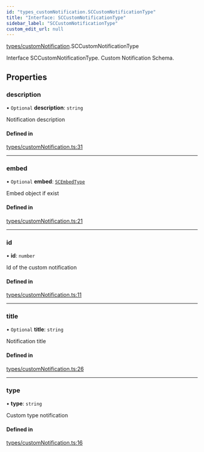 ```yaml
---
id: "types_customNotification.SCCustomNotificationType"
title: "Interface: SCCustomNotificationType"
sidebar_label: "SCCustomNotificationType"
custom_edit_url: null
---
```


[types/customNotification](../modules/types_customNotification.md).SCCustomNotificationType

Interface SCCustomNotificationType.
Custom Notification Schema.

## Properties

### description

• `Optional` **description**: `string`

Notification description

#### Defined in

[types/customNotification.ts:31](https://github.com/selfcommunity/community-ui/blob/67100aa/packages/sc-core/src/types/customNotification.ts#L31)

___

### embed

• `Optional` **embed**: [`SCEmbedType`](types_embed.SCEmbedType.md)

Embed object if exist

#### Defined in

[types/customNotification.ts:21](https://github.com/selfcommunity/community-ui/blob/67100aa/packages/sc-core/src/types/customNotification.ts#L21)

___

### id

• **id**: `number`

Id of the custom notification

#### Defined in

[types/customNotification.ts:11](https://github.com/selfcommunity/community-ui/blob/67100aa/packages/sc-core/src/types/customNotification.ts#L11)

___

### title

• `Optional` **title**: `string`

Notification title

#### Defined in

[types/customNotification.ts:26](https://github.com/selfcommunity/community-ui/blob/67100aa/packages/sc-core/src/types/customNotification.ts#L26)

___

### type

• **type**: `string`

Custom type notification

#### Defined in

[types/customNotification.ts:16](https://github.com/selfcommunity/community-ui/blob/67100aa/packages/sc-core/src/types/customNotification.ts#L16)
